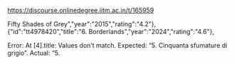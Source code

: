 https://discourse.onlinedegree.iitm.ac.in/t/165959

Fifty Shades of Grey","year":"2015","rating":"4.2"},
{"id":"tt4978420","title":"6. Borderlands","year":"2024","rating":"4.6"},
</code></pre>
<p>Error: At [4].title: Values don’t match. Expected: “5. Cinquanta sfumature di grigio”. Actual: “5.
